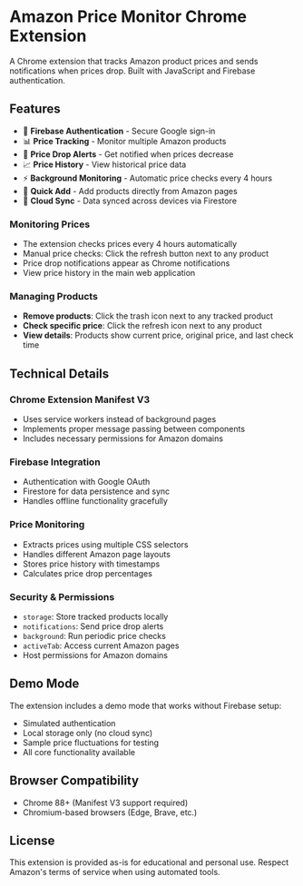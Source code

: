 # Amazon Price Monitor Chrome Extension

A Chrome extension that tracks Amazon product prices and sends notifications when prices drop. Built with JavaScript and Firebase authentication.

## Features

- 🔐 **Firebase Authentication** - Secure Google sign-in
- 📊 **Price Tracking** - Monitor multiple Amazon products
- 🔔 **Price Drop Alerts** - Get notified when prices decrease  
- 📈 **Price History** - View historical price data
- ⚡ **Background Monitoring** - Automatic price checks every 4 hours
- 🎯 **Quick Add** - Add products directly from Amazon pages
- 💾 **Cloud Sync** - Data synced across devices via Firestore



### Monitoring Prices

- The extension checks prices every 4 hours automatically
- Manual price checks: Click the refresh button next to any product
- Price drop notifications appear as Chrome notifications
- View price history in the main web application

### Managing Products

- **Remove products**: Click the trash icon next to any tracked product
- **Check specific price**: Click the refresh icon next to any product
- **View details**: Products show current price, original price, and last check time


## Technical Details

### Chrome Extension Manifest V3
- Uses service workers instead of background pages
- Implements proper message passing between components
- Includes necessary permissions for Amazon domains

### Firebase Integration
- Authentication with Google OAuth
- Firestore for data persistence and sync
- Handles offline functionality gracefully

### Price Monitoring
- Extracts prices using multiple CSS selectors
- Handles different Amazon page layouts
- Stores price history with timestamps
- Calculates price drop percentages

### Security & Permissions
- `storage`: Store tracked products locally
- `notifications`: Send price drop alerts  
- `background`: Run periodic price checks
- `activeTab`: Access current Amazon pages
- Host permissions for Amazon domains

## Demo Mode

The extension includes a demo mode that works without Firebase setup:
- Simulated authentication
- Local storage only (no cloud sync)
- Sample price fluctuations for testing
- All core functionality available

## Browser Compatibility

- Chrome 88+ (Manifest V3 support required)
- Chromium-based browsers (Edge, Brave, etc.)


## License

This extension is provided as-is for educational and personal use. Respect Amazon's terms of service when using automated tools.